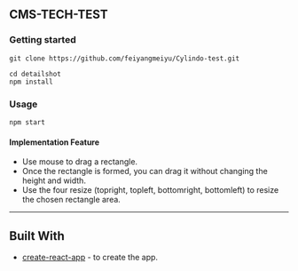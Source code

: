 ## CMS-TECH-TEST

### Getting started

```
git clone https://github.com/feiyangmeiyu/Cylindo-test.git

cd detailshot
npm install
```

### Usage

```
npm start
```

#### Implementation Feature

- Use mouse to drag a rectangle.
- Once the rectangle is formed, you can drag it without changing the height and width.
- Use the four resize (topright, topleft, bottomright, bottomleft) to resize the chosen rectangle area.

---

## Built With

- [create-react-app](https://github.com/facebook/create-react-app) - to create the app.
